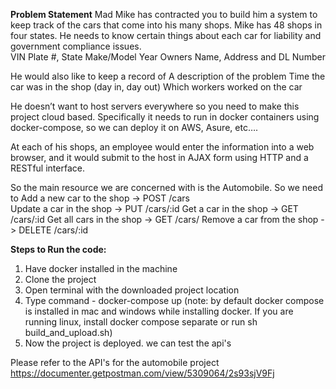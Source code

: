 **Problem Statement**
Mad Mike has contracted you to build him a system to keep track of the cars that come into his many shops.  Mike has 48 shops in four states.  He needs to know certain things about each car for liability and government compliance issues.  
VIN 
Plate #, State
Make/Model
Year
Owners Name, Address and DL Number

He would also like to keep a record of 
A description of the problem
Time the car was in the shop (day in, day out)
Which workers worked on the car

He doesn’t want to host servers everywhere so you need to make this project cloud based.  Specifically it needs to run in docker containers using docker-compose, so we can deploy it on AWS, Asure, etc….

At each of his shops, an employee would enter the information into a web browser, and it would submit to the host in AJAX form using HTTP and a RESTful interface.  

So the main resource we are concerned with is the Automobile.  So we need to 
Add a new car to the shop ->    POST /cars   
Update a car in the shop -> PUT /cars/:id 
Get a car in the shop -> GET /cars/:id 
Get all cars in the shop -> GET /cars/
Remove a car from the shop -> DELETE /cars/:id 

**Steps to Run the code:**

1. Have docker installed in the machine
2. Clone the project
3. Open terminal with the downloaded project location
4. Type command - docker-compose up (note: by default docker compose is installed in mac and windows while installing docker. If you are running linux, install docker compose separate or run sh build_and_upload.sh)
5. Now the project is deployed. we can test the api's

Please refer to the API's for the automobile project
https://documenter.getpostman.com/view/5309064/2s93sjV9Fj


